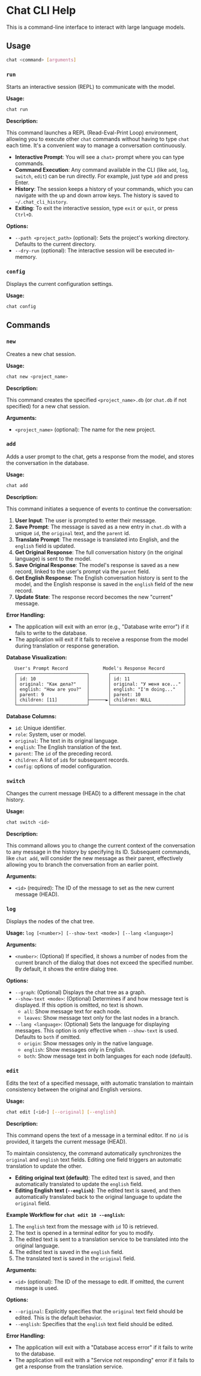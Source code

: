 # Chat CLI Help

This is a command-line interface to interact with large language models.

## Usage

```bash
chat <command> [arguments]
```

### `run`

Starts an interactive session (REPL) to communicate with the model.

**Usage:**

```bash
chat run
```

**Description:**

This command launches a REPL (Read-Eval-Print Loop) environment, allowing you to execute other `chat` commands without having to type `chat` each time. It's a convenient way to manage a conversation continuously.

*   **Interactive Prompt**: You will see a `chat>` prompt where you can type commands.
*   **Command Execution**: Any command available in the CLI (like `add`, `log`, `switch`, `edit`) can be run directly. For example, just type `add` and press Enter.
*   **History**: The session keeps a history of your commands, which you can navigate with the up and down arrow keys. The history is saved to `~/.chat_cli_history`.
*   **Exiting**: To exit the interactive session, type `exit` or `quit`, or press `Ctrl+D`.

**Options:**

*   `--path <project_path>` (optional): Sets the project's working directory. Defaults to the current directory.
*   `--dry-run` (optional): The interactive session will be executed in-memory.

### `config`

Displays the current configuration settings.

**Usage:**

```bash
chat config
```

## Commands

### `new`

Creates a new chat session.

**Usage:**

```bash
chat new <project_name>
```

**Description:**

This command creates the specified `<project_name>.db` (or `chat.db` if not specified) for a new chat session.

**Arguments:**

*   `<project_name>` (optional): The name for the new project.

### `add`

Adds a user prompt to the chat, gets a response from the model, and stores the conversation in the database.

**Usage:**

```bash
chat add
```

**Description:**

This command initiates a sequence of events to continue the conversation:

1.  **User Input**: The user is prompted to enter their message.
2.  **Save Prompt**: The message is saved as a new entry in `chat.db` with a unique `id`, the `original` text, and the `parent` id.
3.  **Translate Prompt**: The message is translated into English, and the `english` field is updated.
4.  **Get Original Response**: The full conversation history (in the original language) is sent to the model.
5.  **Save Original Response**: The model's response is saved as a new record, linked to the user's prompt via the `parent` field.
6.  **Get English Response**: The English conversation history is sent to the model, and the English response is saved in the `english` field of the new record.
7.  **Update State**: The response record becomes the new "current" message.

**Error Handling:**

*   The application will exit with an error (e.g., "Database write error") if it fails to write to the database.
*   The application will exit if it fails to receive a response from the model during translation or response generation.

**Database Visualization:**

```
   User's Prompt Record             Model's Response Record
   ┌──────────────────────────┐       ┌───────────────────────────┐
   │ id: 10                   │       │ id: 11                    │
   │ original: "Как дела?"    │       │ original: "У меня все..." │
   │ english: "How are you?"  │       │ english: "I'm doing..."   │
   │ parent: 9                │       │ parent: 10                │
   │ children: [11]           ├──────►│ children: NULL            │
   └──────────────────────────┘       └───────────────────────────┘
```

**Database Columns:**

*   `id`: Unique identifier.
*   `role`: System, user or model.
*   `original`: The text in its original language.
*   `english`: The English translation of the text.
*   `parent`: The `id` of the preceding record.
*   `children`: A list of `id`s for subsequent records.
*   `config`: options of model configuration.

### `switch`

Changes the current message (HEAD) to a different message in the chat history.

**Usage:**

```bash
chat switch <id>
```

**Description:**

This command allows you to change the current context of the conversation to any message in the history by specifying its ID. Subsequent commands, like `chat add`, will consider the new message as their parent, effectively allowing you to branch the conversation from an earlier point.

**Arguments:**

*   `<id>` (required): The ID of the message to set as the new current message (HEAD).

### `log`

Displays the nodes of the chat tree.

**Usage:** `log [<number>] [--show-text <mode>] [--lang <language>]`

**Arguments:**
*   `<number>`: (Optional) If specified, it shows a number of nodes from the current branch of the dialog that does not exceed the specified number. By default, it shows the entire dialog tree.

**Options:**
*   `--graph`: (Optional) Displays the chat tree as a graph.
*   `--show-text <mode>`: (Optional) Determines if and how message text is displayed. If this option is omitted, no text is shown.
    *   `all`: Show message text for each node.
    *   `leaves`: Show message text only for the last nodes in a branch.
*   `--lang <language>`: (Optional) Sets the language for displaying messages. This option is only effective when `--show-text` is used. Defaults to `both` if omitted.
    *   `origin`: Show messages only in the native language.
    *   `english`: Show messages only in English.
    *   `both`: Show message text in both languages for each node (default).

### `edit`

Edits the text of a specified message, with automatic translation to maintain consistency between the original and English versions.

**Usage:**

```bash
chat edit [<id>] [--original] [--english]
```

**Description:**

This command opens the text of a message in a terminal editor. If no `id` is provided, it targets the current message (HEAD).

To maintain consistency, the command automatically synchronizes the `original` and `english` text fields. Editing one field triggers an automatic translation to update the other.

*   **Editing original text (default)**: The edited text is saved, and then automatically translated to update the `english` field.
*   **Editing English text (`--english`)**: The edited text is saved, and then automatically translated back to the original language to update the `original` field.

**Example Workflow for `chat edit 10 --english`:**

1.  The `english` text from the message with `id` 10 is retrieved.
2.  The text is opened in a terminal editor for you to modify.
3.  The edited text is sent to a translation service to be translated into the original language.
4.  The edited text is saved in the `english` field.
5.  The translated text is saved in the `original` field.

**Arguments:**

*   `<id>` (optional): The ID of the message to edit. If omitted, the current message is used.

**Options:**

*   `--original`: Explicitly specifies that the `original` text field should be edited. This is the default behavior.
*   `--english`: Specifies that the `english` text field should be edited.

**Error Handling:**

*   The application will exit with a "Database access error" if it fails to write to the database.
*   The application will exit with a "Service not responding" error if it fails to get a response from the translation service.
